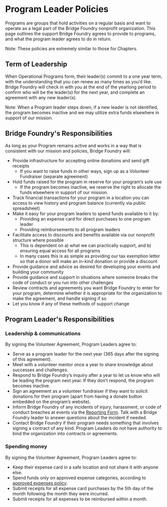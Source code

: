 # Program Leader Policies

Programs are groups that hold activities on a regular basis and want to operate as a legal part of the Bridge Foundry nonprofit organization. This page outlines the support Bridge Foundry agrees to provide to programs, and what the program leader agrees to do in return. 

Note: These policies are extremely similar to those for Chapters.

## Term of Leadership
When Operational Programs form, their leader(s) commit to a one year term, with the understanding that you can renew as many times as you’d like. Bridge Foundry will check in with you at the end of the yearlong period to confirm who will be the leader(s) for the next year, and complete an agreement with any new leader(s). 

Note: When a Program leader steps down, if a new leader is not identified, the program becomes inactive and we may utilize extra funds elsewhere in support of our mission.

## Bridge Foundry's Responsibilities
As long as your Program remains active and works in a way that is consistent with our mission and policies, Bridge Foundry will:

* Provide infrastructure for accepting online donations and send gift receipts 
    * If you want to raise funds in other ways, sign up as a Volunteer Fundraiser (separate agreement)
* Hold funds raised for the program in reserve for your program’s sole use
    * If the program becomes inactive, we reserve the right to allocate the funds elsewhere in support of our mission.
* Track financial transactions for your program in a location you can access to view history and program balance (currently via public spreadsheet)
* Make it easy for your program leaders to spend funds available to it by:
    * Providing an expense card for direct purchases to one program leader
    * Providing reimbursements to all program leaders
* Facilitate access to discounts and benefits available via our nonprofit structure where possible
    * This is dependent on a) what we can practically support, and b) ensuring equal access for all programs
    * In many cases this is as simple as providing our tax exemption letter so that a donor will make an in-kind donation or provide a discount
* Provide guidance and advice as desired for developing your events and building your community
* Provide guidance and support in situations where someone breaks the code of conduct or you run into other challenges 
* Review contracts and agreements you want Bridge Foundry to enter for your program, determine whether it is appropriate for the organization to make the agreement, and handle signing if so
* Let you know if any of these methods of support change

## Program Leader's Responsibilities
### Leadership & communications
By signing the Volunteer Agreement, Program Leaders agree to:

* Serve as a program leader for the next year (365 days after the signing of this agreement).
* Meet with a volunteer mentor once a year to share knowledge about successes and challenges.
* Respond to Bridge Foundry’s inquiry after a year to let us know who will be leading the program next year. If they don’t respond, the program becomes inactive.
* Sign an agreement as a volunteer fundraiser if they want to solicit donations for their program (apart from having a donate button embedded on the program’s website).
* Inform Bridge Foundry of any incidents of injury, harassment, or code of conduct breaches at events via the [Reporting Form](https://docs.google.com/forms/d/e/1FAIpQLSe19euBU-pMEDpJEzyvQF32ob0JzvA1dMnDI3uW2FluNMrOIQ/viewform?usp=sf_link). Talk with a Bridge Foundry leader to answer questions about the incident if needed.
* Contact Bridge Foundry if their program needs something that involves signing a contract of any kind. Program Leaders do not have authority to bind the organization into contracts or agreements. 

### Spending money
By signing the Volunteer Agreement, Program Leaders agree to:

* Keep their expense card in a safe location and not share it with anyone else.
* Spend funds only on approved expense categories, according to [approved expenses policy](https://rebrand.ly/bf-approved-expenses-policy).
* Submit receipts for all expense card purchases by the 5th day of the month following the month they were incurred.
* Submit receipts for all expenses to be reimbursed within a month.
